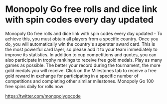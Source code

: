 # Monopoly Go free rolls and dice link with spin codes every day updated

Monopoly Go free rolls and dice link with spin codes every day updated - To achieve this, you must obtain all players from a specific country. Once you do, you will automatically win the country's superstar award card. This is the most powerful card layer, so please add it to your team immediately to improve its statistics. In addition to cup competitions and quotes, you can also participate in trophy rankings to receive free gold medals. Play as many games as possible. The better your record during the tournament, the more gold medals you will receive. Click on the Milestones tab to receive a free gold reward in exchange for participating in a specific number of competitions and completing other similar milestones. Monopoly Go 100 free spins daily for rolls now

https://twitter.com/monopolygocode
